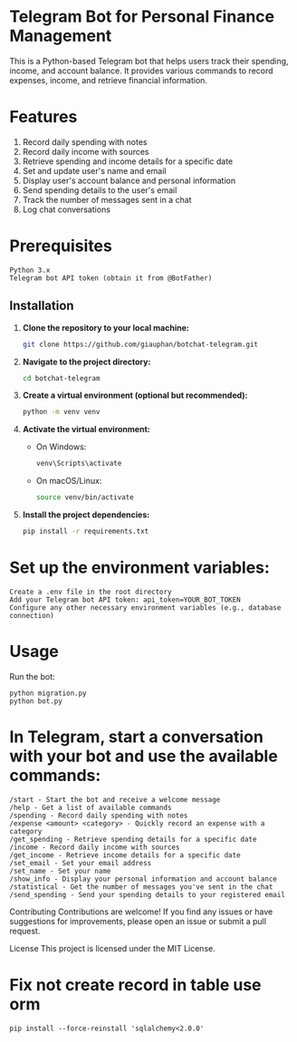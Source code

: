 # Telegram Bot for Personal Finance Management
This is a Python-based Telegram bot that helps users track their spending, income, and account balance. It provides various commands to record expenses, income, and retrieve financial information.

# Features
1. Record daily spending with notes
2. Record daily income with sources
3. Retrieve spending and income details for a specific date
4. Set and update user's name and email
5. Display user's account balance and personal information
6. Send spending details to the user's email
7. Track the number of messages sent in a chat
8. Log chat conversations

# Prerequisites
    Python 3.x
    Telegram bot API token (obtain it from @BotFather)

## Installation

1. **Clone the repository to your local machine:**

    ```bash
    git clone https://github.com/giauphan/botchat-telegram.git
    ```

2. **Navigate to the project directory:**

    ```bash
    cd botchat-telegram
    ```

3. **Create a virtual environment (optional but recommended):**

    ```bash
    python -m venv venv
    ```

4. **Activate the virtual environment:**

    - On Windows:

        ```bash
        venv\Scripts\activate
        ```

    - On macOS/Linux:

        ```bash
        source venv/bin/activate
        ```

5. **Install the project dependencies:**

    ```bash
    pip install -r requirements.txt
    ```

# Set up the environment variables:
    Create a .env file in the root directory
    Add your Telegram bot API token: api_token=YOUR_BOT_TOKEN
    Configure any other necessary environment variables (e.g., database connection)
# Usage
Run the bot:

```
python migration.py
python bot.py
```

# In Telegram, start a conversation with your bot and use the available commands:

    /start - Start the bot and receive a welcome message
    /help - Get a list of available commands
    /spending - Record daily spending with notes
    /expense <amount> <category> - Quickly record an expense with a category
    /get_spending - Retrieve spending details for a specific date
    /income - Record daily income with sources
    /get_income - Retrieve income details for a specific date
    /set_email - Set your email address
    /set_name - Set your name
    /show_info - Display your personal information and account balance
    /statistical - Get the number of messages you've sent in the chat
    /send_spending - Send your spending details to your registered email

Contributing
Contributions are welcome! If you find any issues or have suggestions for improvements, please open an issue or submit a pull request.

License
This project is licensed under the MIT License.

# Fix not create record in table use orm 
    

    pip install --force-reinstall 'sqlalchemy<2.0.0'

